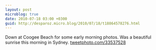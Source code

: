 ```yaml
---
layout: post
microblog: true
date: 2010-07-18 03:00 +0300
guid: http://desparoz.micro.blog/2010/07/18/t18864578276.html
---
```

Down at Coogee Beach for some early morning photos. Was a beautiful sunrise this morning in Sydney.  [tweetphoto.com/33537528](http://tweetphoto.com/33537528)
